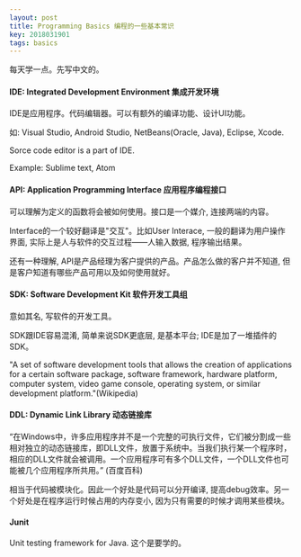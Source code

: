 ```yaml
---
layout: post
title: Programming Basics 编程的一些基本常识
key: 2018031901
tags: basics
---
```


每天学一点。先写中文的。

#### IDE: Integrated Development Environment 集成开发环境

IDE是应用程序。代码编辑器。可以有额外的编译功能、设计UI功能。

如: Visual Studio, Android Studio, NetBeans(Oracle, Java), Eclipse, Xcode.

Sorce code editor is a part of IDE.

Example: Sublime text, Atom

#### API: Application Programming Interface 应用程序编程接口

可以理解为定义的函数将会被如何使用。接口是一个媒介, 连接两端的内容。

Interface的一个较好翻译是"交互"。比如User Interace, 一般的翻译为用户操作界面, 实际上是人与软件的交互过程——人输入数据, 程序输出结果。

还有一种理解, API是产品经理为客户提供的产品。产品怎么做的客户并不知道, 但是客户知道有哪些产品可用以及如何使用就好。

#### SDK: Software Development Kit 软件开发工具组

意如其名, 写软件的开发工具。

SDK跟IDE容易混淆, 简单来说SDK更底层, 是基本平台; IDE是加了一堆插件的SDK。

"A set of software development tools that allows the creation of applications for a certain software package, software framework, hardware platform, computer system, video game console, operating system, or similar development platform."(Wikipedia)

#### DDL: Dynamic Link Library 动态链接库
“在Windows中，许多应用程序并不是一个完整的可执行文件，它们被分割成一些相对独立的动态链接库，即DLL文件，放置于系统中。当我们执行某一个程序时，相应的DLL文件就会被调用。一个应用程序可有多个DLL文件，一个DLL文件也可能被几个应用程序所共用。” (百度百科) 

相当于代码被模块化。因此一个好处是代码可以分开编译, 提高debug效率。另一个好处是在程序运行时候占用的内存变小, 因为只有需要的时候才调用某些模块。

#### Junit

Unit testing framework for Java. 这个是要学的。
